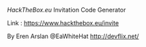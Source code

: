 _HackTheBox.eu_ Invitation Code Generator

Link : https://www.hackthebox.eu/invite

By Eren Arslan @EaWhiteHat
http://devflix.net/
